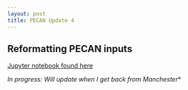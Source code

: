 ```yaml
---
layout: post
title: PECAN Update 4
---
```


## Reformatting PECAN inputs

[Jupyter notebook found here](https://github.com/RobertsLab/project-oyster-oa/blob/master/notebooks/2017-03-08-Formatting-PECAN-Inputs.ipynb)

*In progress: Will update when I get back from Manchester**
